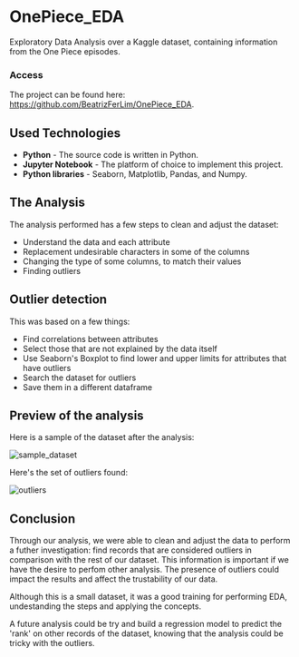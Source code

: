 # OnePiece_EDA
Exploratory Data Analysis over a Kaggle dataset, containing information from the One Piece episodes.

### Access
The project can be found here: https://github.com/BeatrizFerLim/OnePiece_EDA.

## Used Technologies
* **Python** - The source code is written in Python.
* **Jupyter Notebook** - The platform of choice to implement this project.
* **Python libraries** - Seaborn, Matplotlib, Pandas, and Numpy.

## The Analysis
The analysis performed has a few steps to clean and adjust the dataset:
* Understand the data and each attribute
* Replacement undesirable characters in some of the columns
* Changing the type of some columns, to match their values
* Finding outliers

## Outlier detection
This was based on a few things:
* Find correlations between attributes
* Select those that are not explained by the data itself
* Use Seaborn's Boxplot to find lower and upper limits for attributes that have outliers
* Search the dataset for outliers
* Save them in a different dataframe

## Preview of the analysis
Here is a sample of the dataset after the analysis:

![sample_dataset](https://user-images.githubusercontent.com/46689116/204402053-75255936-0700-4666-a6e4-dea4b8b367ac.png)

Here's the set of outliers found:

![outliers](https://user-images.githubusercontent.com/46689116/204402180-d0ae1a13-68f2-4623-8365-0a6b510b642e.png)

## Conclusion
Through our analysis, we were able to clean and adjust the data to perform a futher investigation: find records that are considered outliers in comparison with the rest of our dataset. This information is important if we have the desire to perfom other analysis. The presence of outliers could impact the results and affect the trustability of our data.

Although this is a small dataset, it was a good training for performing EDA, undestanding the steps and applying the concepts.

A future analysis could be try and build a regression model to predict the 'rank' on other records of the dataset, knowing that the analysis could be tricky with the outliers.
